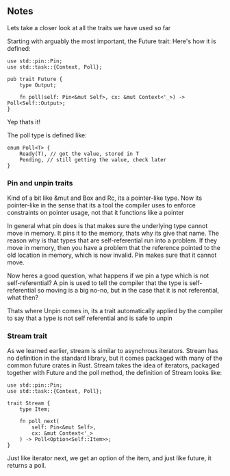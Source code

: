 ## Notes

Lets take a closer look at all the traits we have used so far

Starting with arguably the most important, the Future trait:
Here's how it is defined:

```
use std::pin::Pin;
use std::task::{Context, Poll};

pub trait Future {
    type Output;

    fn poll(self: Pin<&mut Self>, cx: &mut Context<'_>) -> Poll<Self::Output>;
}
```

Yep thats it!

The poll type is defined like:

```
enum Poll<T> {
    Ready(T), // got the value, stored in T
    Pending, // still getting the value, check later
}
```

### Pin and unpin traits

Kind of a bit like &mut and Box and Rc, its a pointer-like type.
Now its pointer-like in the sense that its a tool the compiler uses to enforce constraints on
pointer usage, not that it functions like a pointer

In general what pin does is that makes sure the underlying type cannot move in memory. It pins
it to the memory, thats why its give that name. The reason why is that types that are
self-referential run into a problem. If they move in memory, then you have a problem that the
reference pointed to the old location in memory, which is now invalid. Pin makes sure that it
cannot move.

Now heres a good question, what happens if we pin a type which is not self-referential?
A pin is used to tell the compiler that the type is self-referential so moving is a big no-no,
but in the case that it is not referential, what then?

Thats where Unpin comes in, its a trait automatically applied by the compiler to say that a type
is not self referential and is safe to unpin

### Stream trait

As we learned earlier, stream is similar to asynchrous iterators. Stream has no definition in the
standard library, but it comes packaged with many of the common future crates in Rust. 
Stream takes the idea of iterators, packaged together with Future and the poll method,
the definition of Stream looks like:

```
use std::pin::Pin;
use std::task::{Context, Poll};

trait Stream {
    type Item;

    fn poll_next(
        self: Pin<&mut Self>,
        cx: &mut Context<'_>
    ) -> Poll<Option<Self::Item>>;
}
```

Just like iterator next, we get an option of the item, and just like future, it returns a poll.
